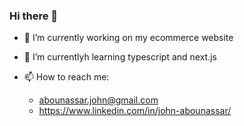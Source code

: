 ### Hi there 👋
- 🔭 I’m currently working on my ecommerce website
- 🌱 I’m currentlyh learning typescript and next.js


- 📫 How to reach me: 
  - abounassar.john@gmail.com
  - https://www.linkedin.com/in/john-abounassar/


<!--
**john-abou/john-abou** is a ✨ _special_ ✨ repository because its `README.md` (this file) appears on your GitHub profile.

Here are some ideas to get you started:

- 🔭 I’m currently working on ...
- 🌱 I’m currently learning ...
- 👯 I’m looking to collaborate on ...
- 🤔 I’m looking for help with ...
- 💬 Ask me about ...
- 📫 How to reach me: ...
- 😄 Pronouns: ...
- ⚡ Fun fact: ...
-->
